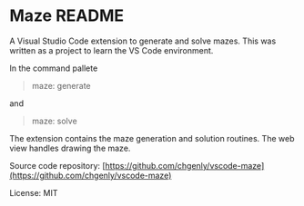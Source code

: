 # Maze README

A Visual Studio Code extension to generate and solve mazes.  This was written as a project to learn the VS Code environment.

In the command pallete 

>  maze: generate 

and 

>  maze: solve

The extension contains the maze generation and solution routines. The web view handles drawing the maze. 

Source code repository: [https://github.com/chgenly/vscode-maze](https://github.com/chgenly/vscode-maze)

License: MIT
